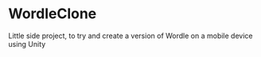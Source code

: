 # WordleClone
 Little side project, to try and create a version of Wordle on a mobile device using Unity

